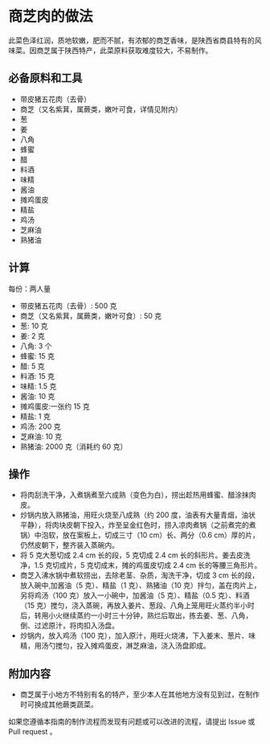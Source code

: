 # 商芝肉的做法

此菜色泽红润，质地软嫩，肥而不腻，有浓郁的商芝香味，是陕西省商县特有的风味菜。因商芝属于陕西特产，此菜原料获取难度较大，不易制作。

## 必备原料和工具

- 带皮猪五花肉（去骨）
- 商芝（又名紫萁，属蕨类，嫩叶可食，详情见附内）
- 葱
- 姜
- 八角
- 蜂蜜
- 醋
- 料酒
- 味精
- 酱油
- 摊鸡蛋皮
- 精盐
- 鸡汤
- 芝麻油
- 熟猪油

## 计算

每份：两人量

- 带皮猪五花肉（去骨）: 500 克
- 商芝（又名紫萁，属蕨类，嫩叶可食）: 50 克
- 葱: 10 克
- 姜: 2 克
- 八角: 3 个
- 蜂蜜: 15 克
- 醋: 5 克
- 料酒: 15 克
- 味精: 1.5 克
- 酱油: 10 克
- 摊鸡蛋皮:一张约 15 克
- 精盐: 1 克
- 鸡汤: 200 克
- 芝麻油: 10 克
- 熟猪油: 2000 克（消耗约 60 克）

## 操作

- 将肉刮洗干净，入煮锅煮至六成熟（变色为白），捞出趁热用蜂蜜、醋涂抹肉皮。
- 炒锅内放入熟猪油，用旺火烧至八成熟（约 200 度，油表有大量青烟，油状平静），将肉块皮朝下投入，炸至呈金红色时，捞入凉肉煮锅（之前煮完的煮锅）中泡软，放在案板上，切成三寸（10 cm）长、两分（0.6 cm）厚的片，仍然皮朝下，整齐装入蒸碗内。
- 将 5 克大葱切成 2.4 cm 长的段，5 克切成 2.4 cm 长的斜形片。姜去皮洗净，1.5 克切成片，5 克切成末，摊的鸡蛋皮切成 2.4 cm 长的等腰三角形片。
- 商芝入沸水锅中煮软捞出，去除老茎、杂质，淘洗干净，切成 3 cm 长的段，放入碗中,加酱油（5 克）、精盐（1 克）、熟猪油（10 克）拌匀，盖在肉片上，另将鸡汤（100 克）放入一小碗中，加酱油（5 克）、精盐（0.5 克）、料酒（15 克）搅匀，浇入蒸碗，再放入姜片、葱段、八角上笼用旺火蒸约半小时后，转用小火继续蒸约一小时三十分钟，熟烂后取出，拣去姜、葱、八角，倒、过滤原汁，将肉扣入汤盘。
- 炒锅内，放入鸡汤（100 克），加入原汁，用旺火烧沸，下入姜末、葱片、味精，用汤勺搅匀，投入摊鸡蛋皮，淋芝麻油，浇入汤盘即成。

## 附加内容

- 商芝属于小地方不特别有名的特产，至少本人在其他地方没有见到过，在制作时可换成其他蕨类蔬菜。

如果您遵循本指南的制作流程而发现有问题或可以改进的流程，请提出 Issue 或 Pull request 。
